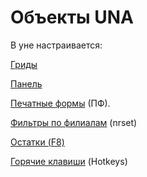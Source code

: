 # Объекты UNA

В уне настраивается:

[Гриды](https://bsoft.gitbook.io/wiki/~/edit/primary/razrabotka/obekty-una/gridy)

[Панель](https://bsoft.gitbook.io/wiki/~/edit/primary/razrabotka/obekty-una)

[Печатные формы](https://bsoft.gitbook.io/wiki/~/edit/primary/razrabotka/obekty-una) \(ПФ\).

[Фильтры по филиалам](https://bsoft.gitbook.io/wiki/~/edit/primary/razrabotka/obekty-una) \(nrset\)

[Остатки \(F8\)](https://bsoft.gitbook.io/wiki/~/edit/primary/razrabotka/obekty-una)

[Горячие клавиши](https://bsoft.gitbook.io/wiki/~/edit/primary/razrabotka/obekty-una/goryachie-klavishi) \(Hotkeys\)

